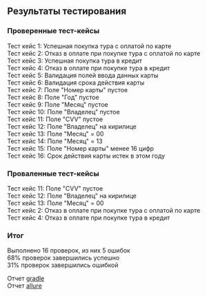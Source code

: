 ## Результаты тестирования

### Проверенные тест-кейсы
Тест кейс 1: Успешная покупка тура с оплатой по карте  
Тест кейс 2: Отказ в оплате при покупке тура с оплатой по карте  
Тест кейс 3: Успешная покупка тура в кредит  
Тест кейс 4: Отказ в оплате при покупке тура в кредит  
Тест кейс 5: Валидация полей ввода данных карты  
Тест кейс 6: Валидация срока действия карты  
Тест кейс 7: Поле "Номер карты" пустое  
Тест кейс 8: Поле "Год" пустое  
Тест кейс 9: Поле "Месяц" пустое  
Тест кейс 10: Поле "Владелец" пустое  
Тест кейс 11: Поле "CVV" пустое  
Тест кейс 12: Поле "Владелец" на кирилице  
Тест кейс 13: Поле "Месяц" = 00  
Тест кейс 14: Поле "Месяц" = 13  
Тест кейс 15: Поле "Номер карты" менее 16 цифр  
Тест кейс 16: Срок действия карты истек в этом году  
### Проваленные тест-кейсы
Тест кейс 11: Поле "CVV" пустое  
Тест кейс 12: Поле "Владелец" на кирилице  
Тест кейс 13: Поле "Месяц" = 00  
Тест кейс 2: Отказ в оплате при покупке тура с оплатой по карте  
Тест кейс 4: Отказ в оплате при покупке тура в кредит  
### Итог

Выполнено 16 проверок, из них 5 ошибок  
68% проверок завершились успешно  
31% проверок завершились ошибкой  

Отчет [gradle](reports%2Ftests%2Ftest%2Findex.html)  
Отчет [allure](reports%2Fallure-report%2FallureReport%2Findex.html)  